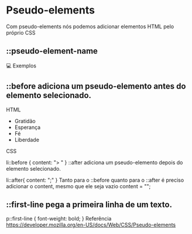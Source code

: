 # Pseudo-elements
Com pseudo-elements nós podemos adicionar elementos HTML pelo próprio CSS

## ::pseudo-element-name

💻 Exemplos
## ::before adiciona um pseudo-elemento antes do elemento selecionado.

HTML

<ul>
  <li>Gratidão</li>
  <li>Esperança</li>
  <li>Fé</li>
  <li>Liberdade</li>
</ul>
CSS

li::before {
  content: "> "
}
::after adiciona um pseudo-elemento depois do elemento selecionado.

li::after{
  content: ";"
}
Tanto para o ::before quanto para o ::after é preciso adicionar o content, mesmo que ele seja vazio content = "";

## ::first-line pega a primeira linha de um texto.

p::first-line {
	font-weight: bold;
}
Referência
https://developer.mozilla.org/en-US/docs/Web/CSS/Pseudo-elements